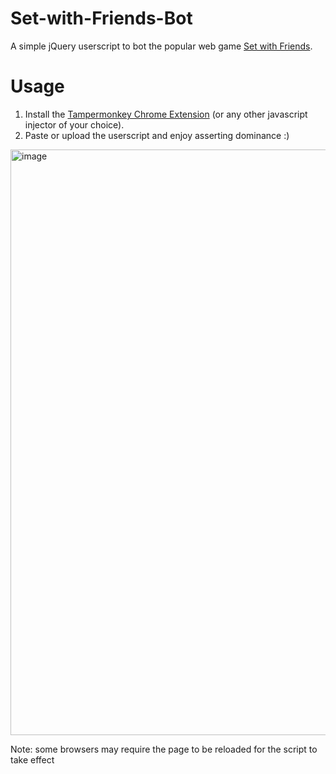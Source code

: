 # Set-with-Friends-Bot

A simple jQuery userscript to bot the popular web game [Set with Friends](https://setwithfriends.com/).

# Usage

1. Install the [Tampermonkey Chrome Extension](https://chromewebstore.google.com/detail/tampermonkey/dhdgffkkebhmkfjojejmpbldmpobfkfo) (or any other javascript injector of your choice).
2. Paste or upload the userscript and enjoy asserting dominance :)

<img width="937" alt="image" src="https://github.com/tankibuds/Set-with-Friends-Bot/assets/58059004/fe204605-2fa6-4087-9b47-f322167e0f51">

Note: some browsers may require the page to be reloaded for the script to take effect
